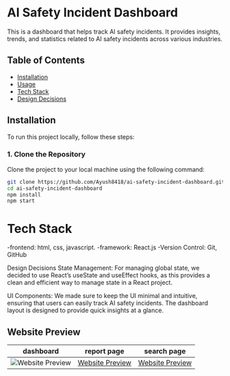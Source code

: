 # AI Safety Incident Dashboard

This is a dashboard that helps track AI safety incidents. It provides insights, trends, and statistics related to AI safety incidents across various industries.

## Table of Contents
- [Installation](#installation)
- [Usage](#usage)
- [Tech Stack](#tech-stack)
- [Design Decisions](#design-decisions)

## Installation

To run this project locally, follow these steps:

### 1. Clone the Repository
Clone the project to your local machine using the following command:

```bash
git clone https://github.com/Ayush8418/ai-safety-incident-dashboard.git
cd ai-safety-incident-dashboard
npm install
npm start
```
# Tech Stack
-frontend: html, css, javascript.
-framework: React.js
-Version Control: Git, GitHub

Design Decisions
State Management: For managing global state, we decided to use React’s useState and useEffect hooks, as this provides a clean and efficient way to manage state in a React project.

UI Components: We made sure to keep the UI minimal and intuitive, ensuring that users can easily track AI safety incidents. The dashboard layout is designed to provide quick insights at a glance.

## Website Preview
| dashboard | report page | search page |
| ------------- | ------------ | ------------ |
| ![Website Preview](./src/assets/dashboard.png) | [Website Preview](./src/assets/report.png) | [Website Preview](./src/assets/search.png) | 

